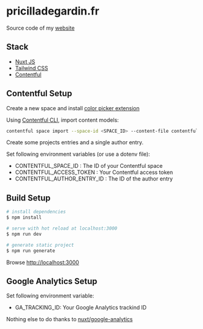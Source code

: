 # pricilladegardin.fr

Source code of my [website](https://pricilladegardin.fr)

## Stack

- [Nuxt JS](https://nuxtjs.org/)
- [Tailwind CSS](https://tailwindcss.com/)
- [Contentful](https://www.contentful.com/)

## Contentful Setup

Create a new space and install [color picker extension](https://github.com/jbendercode/contentful-ui-ext-colour-picker)

Using [Contentful CLI](https://www.contentful.com/developers/docs/tutorials/cli/installation/), import content models:

```bash
contentful space import --space-id <SPACE_ID> --content-file contentful/export.json
```

Create some projects entries and a single author entry.

Set following environment variables (or use a dotenv file):

- CONTENTFUL_SPACE_ID : The ID of your Contentful space
- CONTENTFUL_ACCESS_TOKEN : Your Contentful access token
- CONTENTFUL_AUTHOR_ENTRY_ID : The ID of the author entry

## Build Setup

```bash
# install dependencies
$ npm install

# serve with hot reload at localhost:3000
$ npm run dev

# generate static project
$ npm run generate
```

Browse [http://localhost:3000](http://localhost:3000)

## Google Analytics Setup

Set following environment variable:

- GA_TRACKING_ID: Your Google Analytics trackind ID

Nothing else to do thanks to [nuxt/google-analytics](https://google-analytics.nuxtjs.org/)
